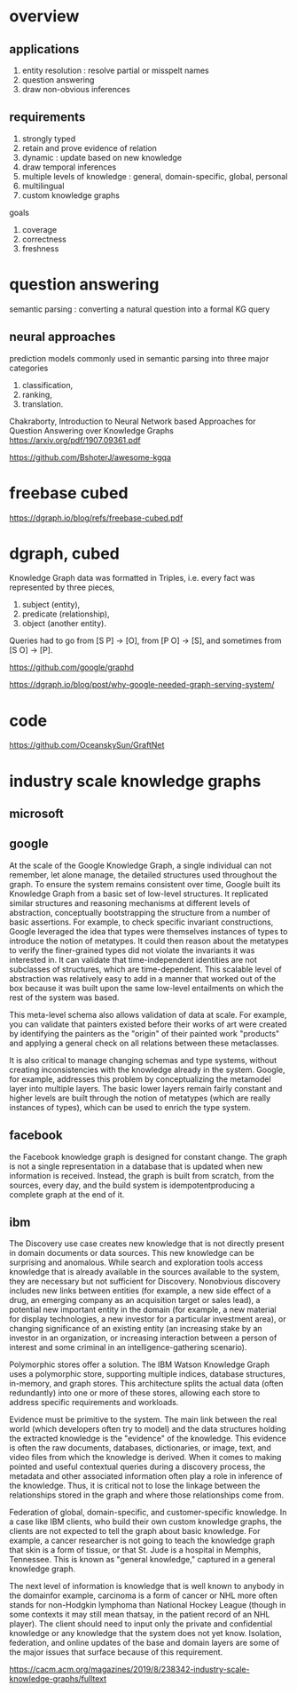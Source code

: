 
# overview

## applications

1. entity resolution : resolve partial or misspelt names
2. question answering
3. draw non-obvious inferences

## requirements

1. strongly typed 
2. retain and prove evidence of relation
3. dynamic : update based on new knowledge
4. draw temporal inferences
5. multiple levels of knowledge : general, domain-specific, global, personal
6. multilingual
7. custom knowledge graphs

goals
1. coverage
2. correctness
3. freshness

# question answering

semantic parsing : converting a natural question into a formal KG query 

## neural approaches

prediction models commonly used in semantic parsing into three major categories
1. classification, 
2. ranking, 
3. translation.

Chakraborty, Introduction to Neural Network based Approaches for Question Answering over Knowledge Graphs
https://arxiv.org/pdf/1907.09361.pdf

https://github.com/BshoterJ/awesome-kgqa

# freebase cubed

https://dgraph.io/blog/refs/freebase-cubed.pdf

# dgraph, cubed

Knowledge Graph data was formatted in Triples, i.e. every fact was represented by three pieces, 
1. subject (entity), 
2. predicate (relationship), 
3. object (another entity). 

Queries had to go from [S P] → [O], from [P O] → [S], and sometimes from [S O] → [P].

https://github.com/google/graphd

https://dgraph.io/blog/post/why-google-needed-graph-serving-system/

# code

https://github.com/OceanskySun/GraftNet

# industry scale knowledge graphs

## microsoft

## google

At the scale of the Google Knowledge Graph, a single individual can not remember, let alone manage, the detailed structures used throughout the graph. To ensure the system remains consistent over time, Google built its Knowledge Graph from a basic set of low-level structures. It replicated similar structures and reasoning mechanisms at different levels of abstraction, conceptually bootstrapping the structure from a number of basic assertions. For example, to check specific invariant constructions, Google leveraged the idea that types were themselves instances of types to introduce the notion of metatypes. It could then reason about the metatypes to verify the finer-grained types did not violate the invariants it was interested in. It can validate that time-independent identities are not subclasses of structures, which are time-dependent. This scalable level of abstraction was relatively easy to add in a manner that worked out of the box because it was built upon the same low-level entailments on which the rest of the system was based.

This meta-level schema also allows validation of data at scale. For example, you can validate that painters existed before their works of art were created by identifying the painters as the "origin" of their painted work "products" and applying a general check on all relations between these metaclasses.

It is also critical to manage changing schemas and type systems, without creating inconsistencies with the knowledge already in the system. Google, for example, addresses this problem by conceptualizing the metamodel layer into multiple layers. The basic lower layers remain fairly constant and higher levels are built through the notion of metatypes (which are really instances of types), which can be used to enrich the type system.

## 

## facebook

the Facebook knowledge graph is designed for constant change. The graph is not a single representation in a database that is updated when new information is received. Instead, the graph is built from scratch, from the sources, every day, and the build system is idempotentproducing a complete graph at the end of it.

## ibm

The Discovery use case creates new knowledge that is not directly present in domain documents or data sources. This new knowledge can be surprising and anomalous. While search and exploration tools access knowledge that is already available in the sources available to the system, they are necessary but not sufficient for Discovery. Nonobvious discovery includes new links between entities (for example, a new side effect of a drug, an emerging company as an acquisition target or sales lead), a potential new important entity in the domain (for example, a new material for display technologies, a new investor for a particular investment area), or changing significance of an existing entity (an increasing stake by an investor in an organization, or increasing interaction between a person of interest and some criminal in an intelligence-gathering scenario).


Polymorphic stores offer a solution. The IBM Watson Knowledge Graph uses a polymorphic store, supporting multiple indices, database structures, in-memory, and graph stores. This architecture splits the actual data (often redundantly) into one or more of these stores, allowing each store to address specific requirements and workloads.

Evidence must be primitive to the system. The main link between the real world (which developers often try to model) and the data structures holding the extracted knowledge is the "evidence" of the knowledge. This evidence is often the raw documents, databases, dictionaries, or image, text, and video files from which the knowledge is derived. When it comes to making pointed and useful contextual queries during a discovery process, the metadata and other associated information often play a role in inference of the knowledge. Thus, it is critical not to lose the linkage between the relationships stored in the graph and where those relationships come from.

Federation of global, domain-specific, and customer-specific knowledge. In a case like IBM clients, who build their own custom knowledge graphs, the clients are not expected to tell the graph about basic knowledge. For example, a cancer researcher is not going to teach the knowledge graph that skin is a form of tissue, or that St. Jude is a hospital in Memphis, Tennessee. This is known as "general knowledge," captured in a general knowledge graph.

The next level of information is knowledge that is well known to anybody in the domainfor example, carcinoma is a form of cancer or NHL more often stands for non-Hodgkin lymphoma than National Hockey League (though in some contexts it may still mean thatsay, in the patient record of an NHL player). The client should need to input only the private and confidential knowledge or any knowledge that the system does not yet know. Isolation, federation, and online updates of the base and domain layers are some of the major issues that surface because of this requirement.


https://cacm.acm.org/magazines/2019/8/238342-industry-scale-knowledge-graphs/fulltext


